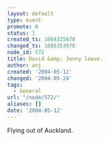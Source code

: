 ```yaml
---
layout: default
type: event
promote: 0
status: 1
created_ts: 1084325870
changed_ts: 1085353970
node_id: 572
title: David &amp; Jenny leave.
author: anj
created: '2004-05-12'
changed: '2004-05-24'
tags:
  - General
url: "/node/572/"
aliases: []
date: '2004-05-12'
---
```

Flying out of Auckland.
